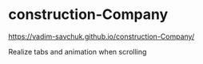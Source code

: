 # construction-Company
https://vadim-savchuk.github.io/construction-Company/

Realize tabs and animation when scrolling
